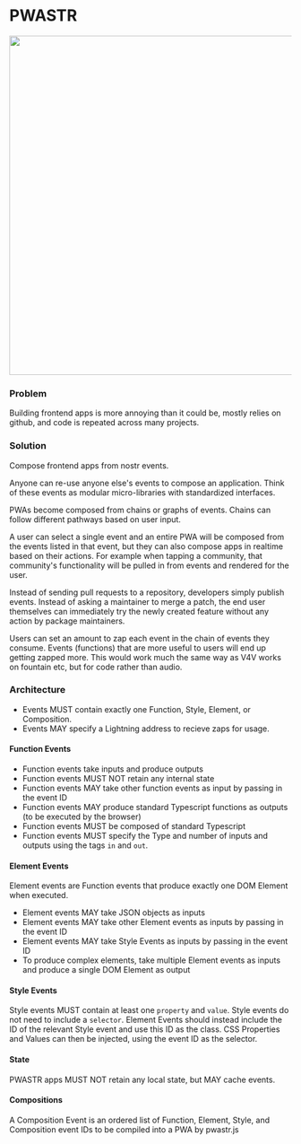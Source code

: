 # PWASTR
<img width="605" src="https://github.com/nostrocket/pwastr/assets/8143945/65e6bb7a-540d-4c2a-a71f-8d7a3cf63ccc" />

### Problem
Building frontend apps is more annoying than it could be, mostly relies on github, and code is repeated across many projects.

### Solution
Compose frontend apps from nostr events. 

Anyone can re-use anyone else's events to compose an application. Think of these events as modular micro-libraries with standardized interfaces.

PWAs become composed from chains or graphs of events. Chains can follow different pathways based on user input. 

A user can select a single event and an entire PWA will be composed from the events listed in that event, but they can also compose apps in realtime based on their actions. For example when tapping a community, that community's functionality will be pulled in from events and rendered for the user.

Instead of sending pull requests to a repository, developers simply publish events. Instead of asking a maintainer to merge a patch, the end user themselves can immediately try the newly created feature without any action by package maintainers.

Users can set an amount to zap each event in the chain of events they consume. Events (functions) that are more useful to users will end up getting zapped more. This would work much the same way as V4V works on fountain etc, but for code rather than audio.

### Architecture
- Events MUST contain exactly one Function, Style, Element, or Composition. 
- Events MAY specify a Lightning address to recieve zaps for usage.

#### Function Events
- Function events take inputs and produce outputs
- Function events MUST NOT retain any internal state
- Function events MAY take other function events as input by passing in the event ID
- Function events MAY produce standard Typescript functions as outputs (to be executed by the browser)
- Function events MUST be composed of standard Typescript
- Function events MUST specify the Type and number of inputs and outputs using the tags `in` and `out`.

#### Element Events
Element events are Function events that produce exactly one DOM Element when executed.

- Element events MAY take JSON objects as inputs
- Element events MAY take other Element events as inputs by passing in the event ID
- Element events MAY take Style Events as inputs by passing in the event ID
- To produce complex elements, take multiple Element events as inputs and produce a single DOM Element as output

#### Style Events
Style events MUST contain at least one `property` and `value`.
Style events do not need to include a `selector`. Element Events should instead include the ID of the relevant Style event and use this ID as the class. CSS Properties and Values can then be injected, using the event ID as the selector.

#### State
PWASTR apps MUST NOT retain any local state, but MAY cache events.

#### Compositions
A Composition Event is an ordered list of Function, Element, Style, and Composition event IDs to be compiled into a PWA by pwastr.js
